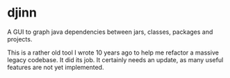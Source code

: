 djinn
=====

A GUI to graph java dependencies between jars, classes, packages and projects.

This is a rather old tool I wrote 10 years ago to help me refactor a massive legacy codebase. It did its job.
It certainly needs an update, as many useful features are not yet implemented.